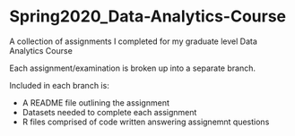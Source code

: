 # Spring2020_Data-Analytics-Course
A collection of assignments I completed for my graduate level Data Analytics Course

Each assignment/examination is broken up into a separate branch.

Included in each branch is:
* A README file outlining the assignment
* Datasets needed to complete each assignment
* R files comprised of code written answering assignemnt questions
